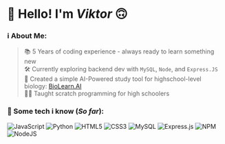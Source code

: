 # 👋 Hello! I'm _Viktor_ 🙃

### ℹ️ About Me:
> 📚 5 Years of coding experience - always ready to learn something new <br/>
> 🛠️ Currently exploring backend dev with `MySQL`, `Node`, and `Express.JS` <br/>
> 🧪 Created a simple AI-Powered study tool for highschool-level biology: [BioLearn.AI](https://github.com/VirreT/BioLearn-AI) <br/>
> 👨‍🏫 Taught scratch programming for high schoolers 


### 🧠 Some tech i know (***So far***):
![JavaScript](https://img.shields.io/badge/javascript-%23323330.svg?style=for-the-badge&logo=javascript&logoColor=%23F7DF1E) ![Python](https://img.shields.io/badge/python-3670A0?style=for-the-badge&logo=python&logoColor=ffdd54) ![HTML5](https://img.shields.io/badge/html5-%23E34F26.svg?style=for-the-badge&logo=html5&logoColor=white) ![CSS3](https://img.shields.io/badge/css3-%231572B6.svg?style=for-the-badge&logo=css3&logoColor=white) ![MySQL](https://img.shields.io/badge/mysql-4479A1.svg?style=for-the-badge&logo=mysql&logoColor=white) ![Express.js](https://img.shields.io/badge/express.js-%23404d59.svg?style=for-the-badge&logo=express&logoColor=%2361DAFB) ![NPM](https://img.shields.io/badge/NPM-%23CB3837.svg?style=for-the-badge&logo=npm&logoColor=white) ![NodeJS](https://img.shields.io/badge/node.js-6DA55F?style=for-the-badge&logo=node.js&logoColor=white)
